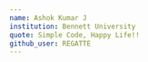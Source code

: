 ```yaml
---
name: Ashok Kumar J
institution: Bennett University
quote: Simple Code, Happy Life!!
github_user: REGATTE
---
```

